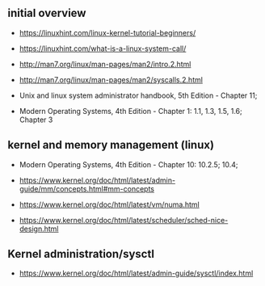 ## initial overview

- https://linuxhint.com/linux-kernel-tutorial-beginners/

- https://linuxhint.com/what-is-a-linux-system-call/

- http://man7.org/linux/man-pages/man2/intro.2.html

- http://man7.org/linux/man-pages/man2/syscalls.2.html

- Unix and linux system administrator handbook, 5th Edition - Chapter 11;

- Modern Operating Systems, 4th Edition - Chapter 1: 1.1, 1.3, 1.5, 1.6; Chapter 3

## kernel and memory management (linux)

- Modern Operating Systems, 4th Edition - Chapter 10: 10.2.5; 10.4;

- https://www.kernel.org/doc/html/latest/admin-guide/mm/concepts.html#mm-concepts

- https://www.kernel.org/doc/html/latest/vm/numa.html

- https://www.kernel.org/doc/html/latest/scheduler/sched-nice-design.html


## Kernel administration/sysctl

- https://www.kernel.org/doc/html/latest/admin-guide/sysctl/index.html
